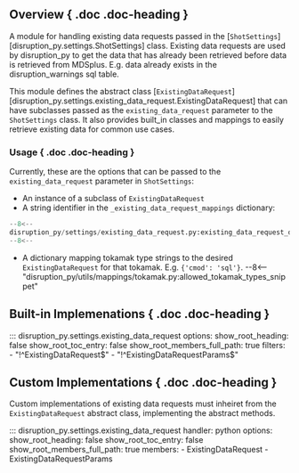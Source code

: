 ## Overview { .doc .doc-heading }
A module for handling existing data requests passed in the [`ShotSettings`][disruption_py.settings.ShotSettings] class. 
Existing data requests are used by disruption_py to get the data that has already been retrieved before data is retrieved 
from MDSplus. E.g. data already exists in the disruption_warnings sql table.

This module defines the abstract class [`ExistingDataRequest`][disruption_py.settings.existing_data_request.ExistingDataRequest] that can have subclasses passed as the
`existing_data_request` parameter to the `ShotSettings` class.
It also provides built_in classes and mappings to easily retrieve existing data for common use cases.

### Usage { .doc .doc-heading }
Currently, these are the options that can be passed to the `existing_data_request` parameter in `ShotSettings`:

- An instance of a subclass of `ExistingDataRequest`
- A string identifier in the `_existing_data_request_mappings` dictionary:
```python
--8<--
disruption_py/settings/existing_data_request.py:existing_data_request_dict
--8<--
```
- A dictionary mapping tokamak type strings to the desired `ExistingDataRequest` for that tokamak.  E.g. `{'cmod': 'sql'}`.
	--8<-- "disruption_py/utils/mappings/tokamak.py:allowed_tokamak_types_snippet"

## Built-in Implemenations { .doc .doc-heading }
::: disruption_py.settings.existing_data_request
	options:
		show_root_heading: false
		show_root_toc_entry: false
		show_root_members_full_path: true
		filters:
		- "!^ExistingDataRequest$"
		- "!^ExistingDataRequestParams$"

## Custom Implementations { .doc .doc-heading }
Custom implementations of existing data requests must inheiret from the `ExistingDataRequest` abstract class, implementing the abstract methods.

::: disruption_py.settings.existing_data_request
    handler: python
	options:
		show_root_heading: false
		show_root_toc_entry: false
		show_root_members_full_path: true
		members:
		- ExistingDataRequest
		- ExistingDataRequestParams